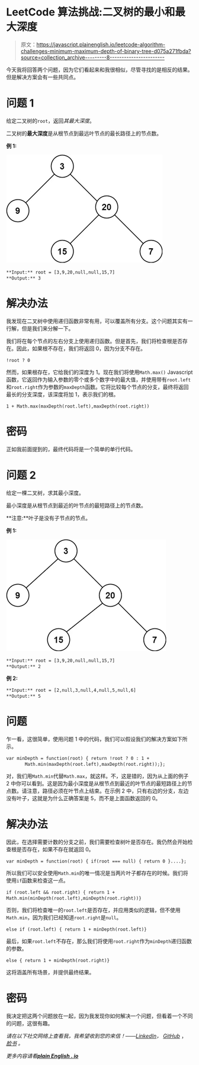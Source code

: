 # LeetCode 算法挑战:二叉树的最小和最大深度

> 原文：<https://javascript.plainenglish.io/leetcode-algorithm-challenges-minimum-maximum-depth-of-binary-tree-d075a271fbda?source=collection_archive---------8----------------------->

今天我将回答两个问题，因为它们看起来和我很相似，尽管寻找的是相反的结果。但是解决方案会有一些共同点。

# 问题 1

给定二叉树的`root`，返回*其最大深度*。

二叉树的**最大深度**是从根节点到最远叶节点的最长路径上的节点数。

**例 1:**

![](img/79dc64c5e86de9e8b6cfc19067a2e485.png)

```
**Input:** root = [3,9,20,null,null,15,7]
**Output:** 3
```

# 解决办法

我发现在二叉树中使用递归函数非常有用，可以覆盖所有分支。这个问题其实有一行解，但是我们来分解一下。

我们将在每个节点的左右分支上使用递归函数。但是首先，我们将检查根是否存在。因此，如果根不存在，我们将返回 0，因为分支不存在。

```
!root ? 0
```

然而，如果根存在，它给我们的深度为 1。现在我们将使用`Math.max()` Javascript 函数，它返回作为输入参数的零个或多个数字中的最大值，并使用带有`root.left`和`root.right`作为参数的`maxDepth`函数。它将比较每个节点的分支，最终将返回最长的分支深度，该深度将加 1，表示我们的根。

```
1 + Math.max(maxDepth(root.left),maxDepth(root.right))
```

# 密码

正如我前面提到的，最终代码将是一个简单的单行代码。

# 问题 2

给定一棵二叉树，求其最小深度。

最小深度是从根节点到最近的叶节点的最短路径上的节点数。

**注意:**叶子是没有子节点的节点。

**例 1:**

![](img/7d8ac5bc62c822a769a4a52d307c737a.png)

```
**Input:** root = [3,9,20,null,null,15,7]
**Output:** 2
```

**例 2:**

```
**Input:** root = [2,null,3,null,4,null,5,null,6]
**Output:** 5
```

# 问题

乍一看，这很简单，使用问题 1 中的代码，我们可以假设我们的解决方案如下所示。

```
var minDepth = function(root) { return !root ? 0 : 1 +     
       Math.min(maxDepth(root.left),maxDepth(root.right));};
```

对，我们用`Math.min`代替`Math.max`，就这样。不，这是错的，因为从上面的例子 2 中你可以看到。这是因为最小深度是从根节点到最近的叶节点的最短路径上的节点数。请注意，路径必须在叶节点上结束。在示例 2 中，只有右边的分支，左边没有叶子，这就是为什么正确答案是 5，而不是上面函数返回的 0。

# 解决办法

因此，在选择需要计数的分支之前，我们需要检查树叶是否存在。我仍然会开始检查根是否存在，如果不存在就返回 0。

```
var minDepth = function(root) { if(root === null) { return 0 }....};
```

所以我们可以安全使用`Math.min`的唯一情况是当两片叶子都存在的时候。我们将使用`if`函数来检查这一点。

```
if (root.left && root.right) { return 1 + Math.min(minDepth(root.left),minDepth(root.right))}
```

否则，我们将检查唯一的`root.left`是否存在，并应用类似的逻辑，但不使用`Math.min`，因为我们已经知道`root.right`是`null`。

```
else if (root.left) { return 1 + minDepth(root.left)}
```

最后，如果`root.left`不存在，那么我们将使用`root.right`作为`minDepth`递归函数的参数。

```
else { return 1 + minDepth(root.right)}
```

这将涵盖所有场景，并提供最终结果。

# 密码

我决定把这两个问题放在一起，因为我发现你如何解决一个问题，但看着一个不同的问题，这很有趣。

*请在以下社交网络上查看我，我希望收到您的来信！——*[*LinkedIn*](https://www.linkedin.com/in/nick-solonyy/)*，* [*GitHub*](https://github.com/nicksolony) ， [*脸书*](https://www.facebook.com/nick.solony) *。*

*更多内容请看*[***plain English . io***](http://plainenglish.io)